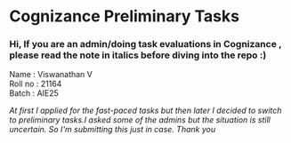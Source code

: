 # Cognizance Preliminary Tasks
### Hi, If you are an admin/doing task evaluations in Cognizance , please read the note in italics before diving into the repo :)

Name : Viswanathan V <br>
Roll no : 21164 <br>
Batch : AIE25 <br>

*At first I applied for the fast-paced tasks but then later I decided to switch to preliminary tasks.I asked some of the admins but the situation is still uncertain. So I'm submitting this just in case. Thank you*
